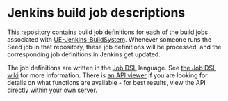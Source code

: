 # Jenkins build job descriptions

This repository contains build job definitions for each of the build jobs associated with [UE-Jenkins-BuildSystem](https://github.com/falldamagestudio/UE-Jenkins-BuildSystem). Whenever someone runs the Seed job in that repository, these job definitions will be processed, and the corresponding job definitions in Jenkins get updated.

The job definitions are written in the [Job DSL](https://plugins.jenkins.io/job-dsl/) language. See [the Job DSL wiki](https://github.com/jenkinsci/job-dsl-plugin/wiki) for more information. There is [an API viewer](https://jenkinsci.github.io/job-dsl-plugin/) if you are looking for details on what functions are available - for best results, view the API directly within your own server.